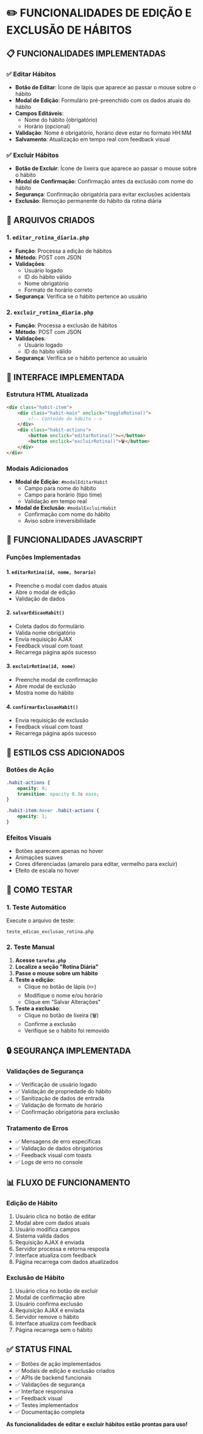 # ✏️ FUNCIONALIDADES DE EDIÇÃO E EXCLUSÃO DE HÁBITOS

## 📋 FUNCIONALIDADES IMPLEMENTADAS

### ✅ **Editar Hábitos**
- **Botão de Editar**: Ícone de lápis que aparece ao passar o mouse sobre o hábito
- **Modal de Edição**: Formulário pré-preenchido com os dados atuais do hábito
- **Campos Editáveis**:
  - Nome do hábito (obrigatório)
  - Horário (opcional)
- **Validação**: Nome é obrigatório, horário deve estar no formato HH:MM
- **Salvamento**: Atualização em tempo real com feedback visual

### ✅ **Excluir Hábitos**
- **Botão de Excluir**: Ícone de lixeira que aparece ao passar o mouse sobre o hábito
- **Modal de Confirmação**: Confirmação antes da exclusão com nome do hábito
- **Segurança**: Confirmação obrigatória para evitar exclusões acidentais
- **Exclusão**: Remoção permanente do hábito da rotina diária

## 🔧 ARQUIVOS CRIADOS

### 1. **`editar_rotina_diaria.php`**
- **Função**: Processa a edição de hábitos
- **Método**: POST com JSON
- **Validações**:
  - Usuário logado
  - ID do hábito válido
  - Nome obrigatório
  - Formato de horário correto
- **Segurança**: Verifica se o hábito pertence ao usuário

### 2. **`excluir_rotina_diaria.php`**
- **Função**: Processa a exclusão de hábitos
- **Método**: POST com JSON
- **Validações**:
  - Usuário logado
  - ID do hábito válido
- **Segurança**: Verifica se o hábito pertence ao usuário

## 🎨 INTERFACE IMPLEMENTADA

### **Estrutura HTML Atualizada**
```html
<div class="habit-item">
    <div class="habit-main" onclick="toggleRotina()">
        <!-- Conteúdo do hábito -->
    </div>
    <div class="habit-actions">
        <button onclick="editarRotina()">✏️</button>
        <button onclick="excluirRotina()">🗑️</button>
    </div>
</div>
```

### **Modais Adicionados**
- **Modal de Edição**: `#modalEditarHabit`
  - Campo para nome do hábito
  - Campo para horário (tipo time)
  - Validação em tempo real
- **Modal de Exclusão**: `#modalExcluirHabit`
  - Confirmação com nome do hábito
  - Aviso sobre irreversibilidade

## 🎯 FUNCIONALIDADES JAVASCRIPT

### **Funções Implementadas**

#### 1. **`editarRotina(id, nome, horario)`**
- Preenche o modal com dados atuais
- Abre o modal de edição
- Validação de dados

#### 2. **`salvarEdicaoHabit()`**
- Coleta dados do formulário
- Valida nome obrigatório
- Envia requisição AJAX
- Feedback visual com toast
- Recarrega página após sucesso

#### 3. **`excluirRotina(id, nome)`**
- Preenche modal de confirmação
- Abre modal de exclusão
- Mostra nome do hábito

#### 4. **`confirmarExclusaoHabit()`**
- Envia requisição de exclusão
- Feedback visual com toast
- Recarrega página após sucesso

## 🎨 ESTILOS CSS ADICIONADOS

### **Botões de Ação**
```css
.habit-actions {
    opacity: 0;
    transition: opacity 0.3s ease;
}

.habit-item:hover .habit-actions {
    opacity: 1;
}
```

### **Efeitos Visuais**
- Botões aparecem apenas no hover
- Animações suaves
- Cores diferenciadas (amarelo para editar, vermelho para excluir)
- Efeito de escala no hover

## 🧪 COMO TESTAR

### 1. **Teste Automático**
Execute o arquivo de teste:
```
teste_edicao_exclusao_rotina.php
```

### 2. **Teste Manual**
1. **Acesse `tarefas.php`**
2. **Localize a seção "Rotina Diária"**
3. **Passe o mouse sobre um hábito**
4. **Teste a edição**:
   - Clique no botão de lápis (✏️)
   - Modifique o nome e/ou horário
   - Clique em "Salvar Alterações"
5. **Teste a exclusão**:
   - Clique no botão de lixeira (🗑️)
   - Confirme a exclusão
   - Verifique se o hábito foi removido

## 🔒 SEGURANÇA IMPLEMENTADA

### **Validações de Segurança**
- ✅ Verificação de usuário logado
- ✅ Validação de propriedade do hábito
- ✅ Sanitização de dados de entrada
- ✅ Validação de formato de horário
- ✅ Confirmação obrigatória para exclusão

### **Tratamento de Erros**
- ✅ Mensagens de erro específicas
- ✅ Validação de dados obrigatórios
- ✅ Feedback visual com toasts
- ✅ Logs de erro no console

## 📊 FLUXO DE FUNCIONAMENTO

### **Edição de Hábito**
1. Usuário clica no botão de editar
2. Modal abre com dados atuais
3. Usuário modifica campos
4. Sistema valida dados
5. Requisição AJAX é enviada
6. Servidor processa e retorna resposta
7. Interface atualiza com feedback
8. Página recarrega com dados atualizados

### **Exclusão de Hábito**
1. Usuário clica no botão de excluir
2. Modal de confirmação abre
3. Usuário confirma exclusão
4. Requisição AJAX é enviada
5. Servidor remove o hábito
6. Interface atualiza com feedback
7. Página recarrega sem o hábito

## ✅ STATUS FINAL

- ✅ Botões de ação implementados
- ✅ Modais de edição e exclusão criados
- ✅ APIs de backend funcionais
- ✅ Validações de segurança
- ✅ Interface responsiva
- ✅ Feedback visual
- ✅ Testes implementados
- ✅ Documentação completa

**As funcionalidades de editar e excluir hábitos estão prontas para uso!**
